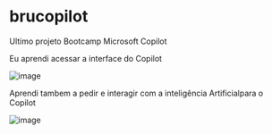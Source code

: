 # brucopilot
Ultimo projeto Bootcamp Microsoft Copilot

Eu aprendi acessar a interface do Copilot

![image](https://github.com/user-attachments/assets/55418c85-9ffb-491c-8920-99d8c9f946c8)

Aprendi tambem a pedir e interagir com a inteligência Artificialpara o Copilot 

![image](https://github.com/user-attachments/assets/4b7bf1e2-211e-4c64-a09e-eedae8d1435a)
